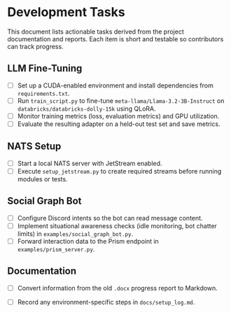 # Development Tasks

This document lists actionable tasks derived from the project documentation and reports. Each item is short and testable so contributors can track progress.

## LLM Fine-Tuning
- [ ] Set up a CUDA-enabled environment and install dependencies from `requirements.txt`.
- [ ] Run `train_script.py` to fine-tune `meta-llama/Llama-3.2-3B-Instruct` on `databricks/databricks-dolly-15k` using QLoRA.
- [ ] Monitor training metrics (loss, evaluation metrics) and GPU utilization.
- [ ] Evaluate the resulting adapter on a held-out test set and save metrics.

## NATS Setup
- [ ] Start a local NATS server with JetStream enabled.
- [ ] Execute `setup_jetstream.py` to create required streams before running modules or tests.

## Social Graph Bot
- [ ] Configure Discord intents so the bot can read message content.
- [ ] Implement situational awareness checks (idle monitoring, bot chatter limits) in `examples/social_graph_bot.py`.
- [ ] Forward interaction data to the Prism endpoint in `examples/prism_server.py`.

## Documentation
- [ ] Convert information from the old `.docx` progress report to Markdown.
- [ ] Record any environment-specific steps in `docs/setup_log.md`.

